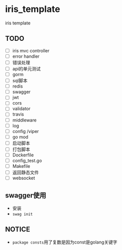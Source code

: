 # iris_template
iris template

## TODO
 - [ ] iris mvc controller
 - [ ] error handler
 - [ ] 错误处理
 - [ ] api的单元测试
 - [ ] gorm
 - [ ] sql脚本
 - [ ] redis
 - [ ] swagger
 - [ ] jwt
 - [ ] cors
 - [ ] validator
 - [ ] travis
 - [ ] middleware
 - [ ] log
 - [ ] config /viper
 - [ ] go mod
 - [ ] 启动脚本
 - [ ] 打包脚本
 - [ ] Dockerfile
 - [ ] config_test.go
 - [ ] Makefile
 - [ ] 返回静态文件
 - [ ] websocket

## swagger使用
 - 安装
 - `swag init`
 
## NOTICE
 - `package consts`用了复数是因为const是golang关键字
